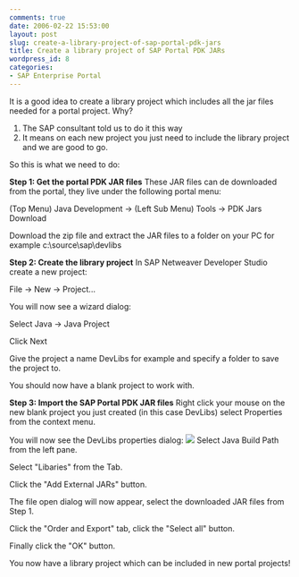 ```yaml
---
comments: true
date: 2006-02-22 15:53:00
layout: post
slug: create-a-library-project-of-sap-portal-pdk-jars
title: Create a library project of SAP Portal PDK JARs
wordpress_id: 8
categories:
- SAP Enterprise Portal
---
```


It is a good idea to create a library project which includes all the jar files needed for a portal project.  Why?
1. The SAP consultant told us to do it this way
2. It means on each new project you just need to include the library project and we are good to go.

So this is what we need to do:

**Step 1: Get the portal PDK JAR files**
These JAR files can de downloaded from the portal, they live under the following portal menu:

(Top Menu) Java Development -> (Left Sub Menu) Tools -> PDK Jars Download

Download the zip file and extract the JAR files to a folder on your PC for example c:\source\sap\devlibs

**Step 2: Create the library project**
In SAP Netweaver Developer Studio create a new project:

File -> New -> Project...

You will now see a wizard dialog:

Select Java -> Java Project

Click Next

Give the project a name DevLibs for example and specify a folder to save the project to.

You should now have a blank project to work with.

**Step 3: Import the SAP Portal PDK JAR files**
Right click your mouse on the new blank project you just created (in this case DevLibs) select Properties from the context menu.

You will now see the DevLibs properties dialog:
[![](http://photos1.blogger.com/blogger/752/2322/320/devlibs.0.jpg)](http://photos1.blogger.com/blogger/752/2322/1600/devlibs.0.jpg)
Select Java Build Path from the left pane.

Select "Libaries" from the Tab.

Click the "Add External JARs" button.

The file open dialog will now appear, select the downloaded JAR files from Step 1.

Click the "Order and Export" tab, click the "Select all" button.

Finally click the "OK" button.

You now have a library project which can be included in new portal projects!
